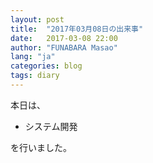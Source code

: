```yaml
---
layout: post
title:  "2017年03月08日の出来事"
date:   2017-03-08 22:00
author: "FUNABARA Masao"
lang: "ja"
categories: blog
tags: diary
---
```


本日は、

* システム開発

を行いました。

